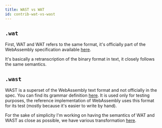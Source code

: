 ```yaml
---
title: WAST vs WAT
id: contrib-wat-vs-wast
---
```


## `.wat`

First, WAT and WAT refers to the same format, it's officially part of the WebAssembly specification available [here](https://webassembly.github.io/spec/core/text/index.html).

It's basically a retranscription of the binary format in text, it closely follows the same semantics.

## `.wast`

WAST is a superset of the WebAssembly text format and not officially in the spec. You can find its grammar definition [here](https://github.com/WebAssembly/spec/tree/master/interpreter#s-expression-syntax).
It is used only for testing purposes, the reference implementation of WebAssembly uses this format for its test (mostly because it's easier to write by hand).

For the sake of simplicity I'm working on having the semantics of WAT and WAST as close as possible, we have various transformation [here](https://github.com/xtuc/webassemblyjs/tree/master/packages/ast/src/transform).
